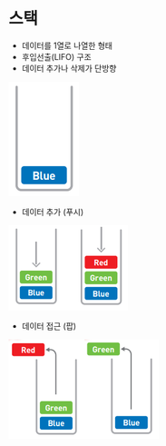 # 스택

- 데이터를 1열로 나열한 형태
- 후입선출(LIFO) 구조
- 데이터 추가나 삭제가 단방향

![](./imgs/stack1.PNG)



- 데이터 추가 (푸시)

![](./imgs/stack2.png)


- 데이터 접근 (팝)

![](./imgs/stack3.png)

